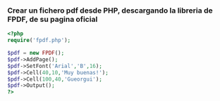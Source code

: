 ### Crear un fichero pdf desde PHP, descargando la libreria de FPDF, de su pagina oficial
```php
<?php
require('fpdf.php');

$pdf = new FPDF();
$pdf->AddPage();
$pdf->SetFont('Arial','B',16);
$pdf->Cell(40,10,'Muy buenas!');
$pdf->Cell(100,40,'Gueorgui');
$pdf->Output();
?>
```

